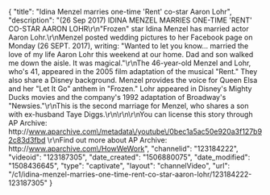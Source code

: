 {
    "title": "Idina Menzel marries one-time 'Rent' co-star Aaron Lohr",
    "description": "(26 Sep 2017) IDINA MENZEL MARRIES ONE-TIME 'RENT' CO-STAR AARON LOHR\r\n\"Frozen\" star Idina Menzel has married actor Aaron Lohr.\r\nMenzel posted wedding pictures to her Facebook page on Monday (26 SEPT. 2017), writing: \"Wanted to let you know... married the love of my life Aaron Lohr this weekend at our home. Dad and son walked me down the aisle. It was magical.\"\r\nThe 46-year-old Menzel and Lohr, who's 41, appeared in the 2005 film adaptation of the musical \"Rent.\" They also share a Disney background. Menzel provides the voice for Queen Elsa and her \"Let It Go\" anthem in \"Frozen.\" Lohr appeared in Disney's Mighty Ducks movies and the company's 1992 adaptation of Broadway's \"Newsies.\"\r\nThis is the second marriage for Menzel, who shares a son with ex-husband Taye Diggs.\r\n\r\n\r\nYou can license this story through AP Archive: http:\/\/www.aparchive.com\/metadata\/youtube\/0bec1a5ac50e920a3f127b92c83d3fbd \r\nFind out more about AP Archive: http:\/\/www.aparchive.com\/HowWeWork",
    "channelid": "123184222",
    "videoid": "123187305",
    "date_created": "1506880075",
    "date_modified": "1508436645",
    "type": "captivate",
    "layout": "channelVideo",
    "url": "\/c1\/idina-menzel-marries-one-time-rent-co-star-aaron-lohr\/123184222-123187305"
}